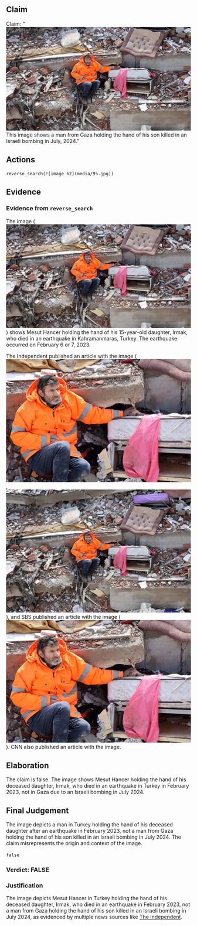 ## Claim
Claim: "![image 62](media/95.jpg) This image shows a man from Gaza holding the hand of his son killed in an Israeli bombing in July, 2024."

## Actions
```
reverse_search(![image 62](media/95.jpg))
```

## Evidence
### Evidence from `reverse_search`
The image (![image 62](media/95.jpg)) shows Mesut Hancer holding the hand of his 15-year-old daughter, Irmak, who died in an earthquake in Kahramanmaras, Turkey. The earthquake occurred on February 6 or 7, 2023.

The Independent published an article with the image (![image 2593](media/2025-07-20_11-14-1753010065-006939.jpg), ![image 2599](media/2025-07-20_11-14-1753010067-105265.jpg)), and SBS published an article with the image (![image 2601](media/2025-07-20_11-14-1753010073-859878.jpg)). CNN also published an article with the image.


## Elaboration
The claim is false. The image shows Mesut Hancer holding the hand of his deceased daughter, Irmak, who died in an earthquake in Turkey in February 2023, not in Gaza due to an Israeli bombing in July 2024.


## Final Judgement
The image depicts a man in Turkey holding the hand of his deceased daughter after an earthquake in February 2023, not a man from Gaza holding the hand of his son killed in an Israeli bombing in July 2024. The claim misrepresents the origin and context of the image.

`false`

### Verdict: FALSE

### Justification
The image depicts Mesut Hancer in Turkey holding the hand of his deceased daughter, Irmak, who died in an earthquake in February 2023, not a man from Gaza holding the hand of his son killed in an Israeli bombing in July 2024, as evidenced by multiple news sources like [The Independent](https://www.independent.co.uk/news/world/europe/turkey-earthquake-latest-news-death-toll-b2279788.html).
